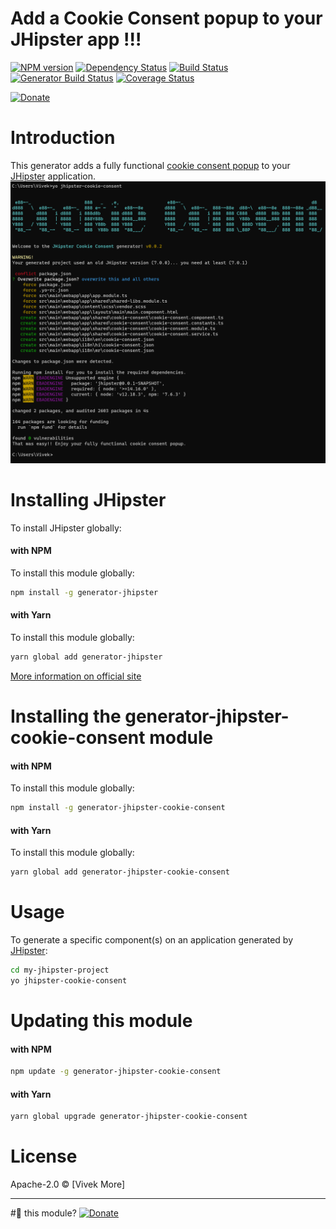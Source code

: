 # Add a Cookie Consent popup to your JHipster app !!!
[![NPM version][npm-image]][npm-url] 
[![Dependency Status][daviddm-image]][daviddm-url] 
[![Build Status][travis-image]][travis-url] 
[![Generator Build Status][github-actions-image]][github-actions-url]
[![Coverage Status][coveralls-image]][coveralls-url]

[![Donate][donate-image]][donate-url]


# Introduction

This generator adds a fully functional [cookie consent popup](docs/features/COOKIE_CONSENT_COMPONENT.md) to your [JHipster](http://jhipster.github.io/) application.
![img.png](docs/features/img.png)

# Installing JHipster
To install JHipster globally:

#### with NPM

To install this module globally:
```bash
npm install -g generator-jhipster
```


#### with Yarn

To install this module globally:
```bash
yarn global add generator-jhipster
```

[More information on official site](https://jhipster.github.io/installation.html)


# Installing the generator-jhipster-cookie-consent module

#### with NPM

To install this module globally:
```bash
npm install -g generator-jhipster-cookie-consent
```


#### with Yarn

To install this module globally:
```bash
yarn global add generator-jhipster-cookie-consent
```


# Usage

To generate a specific component(s) on an application generated by [JHipster](http://jhipster.github.io/):

```bash
cd my-jhipster-project
yo jhipster-cookie-consent
```

# Updating this module

#### with NPM

```bash
npm update -g generator-jhipster-cookie-consent
```

#### with Yarn

```bash
yarn global upgrade generator-jhipster-cookie-consent
```


# License

Apache-2.0 © [Vivek More]


-----

#💚 this module? [![Donate][donate-image]][donate-url]

[donate-image]: https://img.shields.io/badge/buy%20me%20a%20coffee-brightgreen?style=for-the-badge&logo=paypal
[donate-url]: https://www.paypal.me/vivekdmore

[npm-image]: https://img.shields.io/npm/v/generator-jhipster-cookie-consent.svg
[npm-url]: https://npmjs.org/package/generator-jhipster-cookie-consent
[travis-image]: https://img.shields.io/travis/vivekmore/generator-jhipster-cookie-consent?label=travis-ci&logo=travis
[travis-url]: https://travis-ci.org/vivekmore/generator-jhipster-cookie-consent
[daviddm-image]: https://david-dm.org/vivekmore/generator-jhipster-cookie-consent.svg?theme=shields.io
[daviddm-url]: https://david-dm.org/vivekmore/generator-jhipster-cookie-consent
[coveralls-image]: https://coveralls.io/repos/github/vivekmore/generator-jhipster-cookie-consent/badge.svg
[coveralls-url]: https://coveralls.io/github/vivekmore/generator-jhipster-cookie-consent
[github-actions-image]: https://img.shields.io/github/workflow/status/vivekmore/generator-jhipster-cookie-consent/Build?label=github-ci&logo=github
[github-actions-url]: https://github.com/vivekmore/generator-jhipster-cookie-consent/actions
[donate-image]: https://img.shields.io/badge/buy%20me%20a%20coffee-brightgreen?style=for-the-badge&logo=paypal
[donate-url]: https://www.paypal.me/vivekdmore
